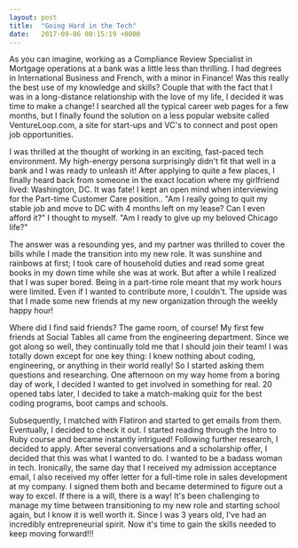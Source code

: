 ```yaml
---
layout: post
title:  "Going Hard in the Tech"
date:   2017-09-06 00:15:19 +0000
---
```


As you can imagine, working as a Compliance Review Specialist in Mortgage operations at a bank was a little less than thrilling. I had degrees in International Business and French, with a minor in Finance! Was this really the best use of my knowledge and skills? Couple that with the fact that I was in a long-distance relationship with the love of my life, I decided it was time to make a change! I searched all the typical career web pages for a few months, but I finally found the solution on a less popular website called VentureLoop.com, a site for start-ups and VC's to connect and post open job opportunities. 

I was thrilled at the thought of working in an exciting, fast-paced tech environment. My high-energy persona surprisingly didn't fit that well in a bank and I was ready to unleash it! After applying to quite a few places, I finally heard back from someone in the exact location where my girlfriend lived: Washington, DC. It was fate! I kept an open mind when interviewing for the Part-time Customer Care position.. "Am I really going to quit my stable job and move to DC with 4 months left on my lease? Can I even afford it?" I thought to myself. "Am I ready to give up my beloved Chicago life?" 

The answer was a resounding yes, and my partner was thrilled to cover the bills while I made the transition into my new role. It was sunshine and rainbows at first; I took care of household duties and read some great books in my down time while she was at work. But after a while I realized that I was super bored. Being in a part-time role meant that my work hours were limited. Even if I wanted to contribute more, I couldn't. The upside was that I made some new friends at my new organization through the weekly happy hour! 

Where did I find said friends? The game room, of course! My first few friends at Social Tables all came from the engineering department. Since we got along so well, they continually told me that I should join their team! I was totally down except for one key thing: I knew nothing about coding, engineering, or anything in their world really! So I started asking them questions and researching. One afternoon on my way home from a boring day of work, I decided I wanted to get involved in something for real. 20 opened tabs later, I decided to take a match-making quiz for the best coding programs, boot camps and schools. 

Subsequently, I matched with Flatiron and started to get emails from them. Eventually, I decided to check it out. I started reading through the Intro to Ruby course and became instantly intrigued! Following further research, I decided to apply. After several conversations and a scholarship offer, I decided that this was what I wanted to do. I wanted to be a badass woman in tech. Ironically, the same day that I received my admission acceptance email, I also received my offer letter for a full-time role in sales development at my company. I signed them both and became determined to figure out a way to excel. If there is a will, there is a way! It's been challenging to manage my time between transitioning to my new role and starting school again, but I know it is well worth it. Since I was 3 years old, I've had an incredibly entrepreneurial spirit. Now it's time to gain the skills needed to keep moving forward!!!
